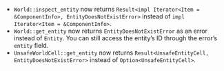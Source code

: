 - `World::inspect_entity` now returns `Result<impl Iterator<Item = &ComponentInfo>, EntityDoesNotExistError>` instead of `impl Iterator<Item = &ComponentInfo>`.
- `World::get_entity` now returns `EntityDoesNotExistError` as an error instead of `Entity`. You can still access the entity’s ID through the error’s `entity` field.
- `UnsafeWorldCell::get_entity` now returns `Result<UnsafeEntityCell, EntityDoesNotExistError>` instead of `Option<UnsafeEntityCell>`.
